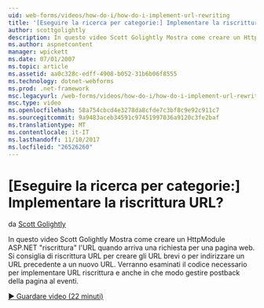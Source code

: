 ```yaml
---
uid: web-forms/videos/how-do-i/how-do-i-implement-url-rewriting
title: '[Eseguire la ricerca per categorie:] Implementare la riscrittura URL? | Microsoft Docs'
author: scottgolightly
description: In questo video Scott Golightly Mostra come creare un HttpModule ASP.NET ' riscrittura ' URL quando arriva una richiesta per una pagina web. È possibile riscrivere...
ms.author: aspnetcontent
manager: wpickett
ms.date: 07/01/2007
ms.topic: article
ms.assetid: aa0c328c-edff-4908-b052-31b6b06f8555
ms.technology: dotnet-webforms
ms.prod: .net-framework
msc.legacyurl: /web-forms/videos/how-do-i/how-do-i-implement-url-rewriting
msc.type: video
ms.openlocfilehash: 58a754cbcd4e3278da8cfde7c3bf8c9e92c911c7
ms.sourcegitcommit: 9a9483aceb34591c97451997036a9120c3fe2baf
ms.translationtype: MT
ms.contentlocale: it-IT
ms.lasthandoff: 11/10/2017
ms.locfileid: "26526260"
---
```

<a name="how-do-i-implement-url-rewriting"></a>[Eseguire la ricerca per categorie:] Implementare la riscrittura URL?
====================
da [Scott Golightly](https://github.com/scottgolightly)

In questo video Scott Golightly Mostra come creare un HttpModule ASP.NET "riscrittura" l'URL quando arriva una richiesta per una pagina web. Si consiglia di riscrittura URL per creare gli URL brevi o per indirizzare un URL precedente a un nuovo URL. Verranno esaminati il codice necessario per implementare URL riscrittura e anche in che modo gestire postback della pagina al eventi.

[&#9654; Guardare video (22 minuti)](https://channel9.msdn.com/Blogs/ASP-NET-Site-Videos/how-do-i-implement-url-rewriting)

